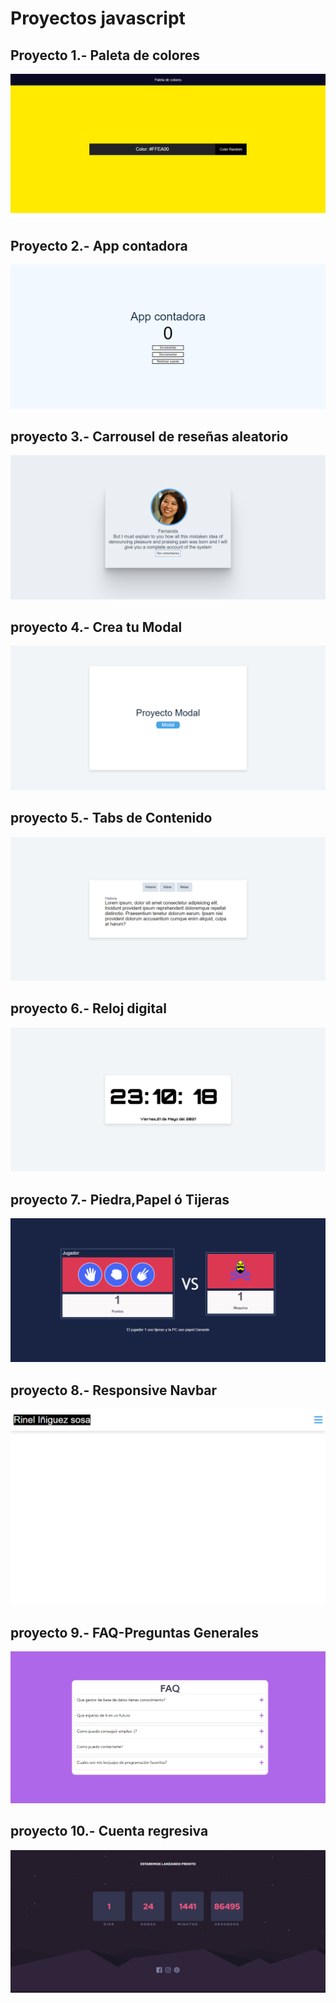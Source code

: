 # Proyectos javascript

## Proyecto 1.- Paleta de colores

<img  src="/Proyecto1/img/proyecto1.png" alt="Proyecto 1"/>

## Proyecto 2.- App contadora

<img  src="/Proyecto2/img/proyect2.png" alt="Proyecto 2"/>

## proyecto 3.- Carrousel de reseñas aleatorio

<img  src="/Proyecto3/img/proyecto3.png" alt="Proyecto 3"/>

## proyecto 4.- Crea tu Modal

<img  src="/Proyecto4/img/proyecto4.png" alt="Proyecto 4"/>

## proyecto 5.- Tabs de Contenido

<img  src="/Proyecto5/img/proyecto5.png" alt="Proyecto 5"/>

## proyecto 6.- Reloj digital

<img  src="/Proyecto6/img/proyecto6.png" alt="Proyecto 6"/>

## proyecto 7.- Piedra,Papel ó Tijeras

<img  src="/Proyecto7/img/proyecto7.png" alt="Proyecto 7"/>

## proyecto 8.- Responsive Navbar

<img  src="/Proyecto8/img/proyecto8.png" alt="Proyecto 8"/>

## proyecto 9.- FAQ-Preguntas Generales

<img  src="/Proyecto9/img/proyecto9.png" alt="Proyecto 9"/>

## proyecto 10.- Cuenta regresiva 

<img  src="/Proyecto10/img/proyecto10.png" alt="Proyecto 10"/>



